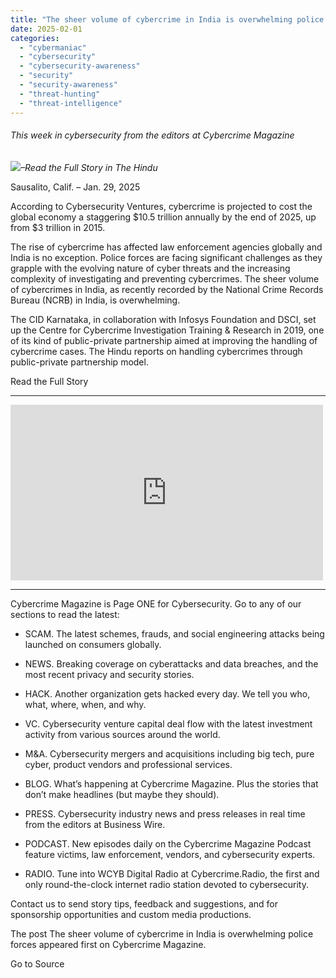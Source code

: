```yaml
---
title: "The sheer volume of cybercrime in India is overwhelming police forces"
date: 2025-02-01
categories: 
  - "cybermaniac"
  - "cybersecurity"
  - "cybersecurity-awareness"
  - "security"
  - "security-awareness"
  - "threat-hunting"
  - "threat-intelligence"
---
```


###### _This week in cybersecurity from the editors at Cybercrime Magazine_

_![](http://cybersecurityventures.com/wp-content/uploads/2020/09/icon-rss.png)–Read the Full Story in The Hindu_

Sausalito, Calif. – Jan. 29, 2025

According to Cybersecurity Ventures, cybercrime is projected to cost the global economy a staggering $10.5 trillion annually by the end of 2025, up from $3 trillion in 2015.

The rise of cybercrime has affected law enforcement agencies globally and India is no exception. Police forces are facing significant challenges as they grapple with the evolving nature of cyber threats and the increasing complexity of investigating and preventing cybercrimes. The sheer volume of cybercrimes in India, as recently recorded by the National Crime Records Bureau (NCRB) in India, is overwhelming.

The CID Karnataka, in collaboration with Infosys Foundation and DSCI, set up the Centre for Cybercrime Investigation Training & Research in 2019, one of its kind of public-private partnership aimed at improving the handling of cybercrime cases. The Hindu reports on handling cybercrimes through public-private partnership model.

Read the Full Story

* * *

<iframe title="Cybercrime Will Cost The World $1 Trillion USD Per Month By 2031" width="500" height="281" src="https://www.youtube.com/embed/9x3mHwLNr9c?feature=oembed" frameborder="0" allow="accelerometer; autoplay; clipboard-write; encrypted-media; gyroscope; picture-in-picture; web-share" referrerpolicy="strict-origin-when-cross-origin" allowfullscreen></iframe>

* * *

Cybercrime Magazine is Page ONE for Cybersecurity. Go to any of our sections to read the latest:

- SCAM. The latest schemes, frauds, and social engineering attacks being launched on consumers globally.

- NEWS. Breaking coverage on cyberattacks and data breaches, and the most recent privacy and security stories.

- HACK. Another organization gets hacked every day. We tell you who, what, where, when, and why.

- VC. Cybersecurity venture capital deal flow with the latest investment activity from various sources around the world.

- M&A. Cybersecurity mergers and acquisitions including big tech, pure cyber, product vendors and professional services.

- BLOG. What’s happening at Cybercrime Magazine. Plus the stories that don’t make headlines (but maybe they should).

- PRESS. Cybersecurity industry news and press releases in real time from the editors at Business Wire.

- PODCAST. New episodes daily on the Cybercrime Magazine Podcast feature victims, law enforcement, vendors, and cybersecurity experts.

- RADIO. Tune into WCYB Digital Radio at Cybercrime.Radio, the first and only round-the-clock internet radio station devoted to cybersecurity.

Contact us to send story tips, feedback and suggestions, and for sponsorship opportunities and custom media productions.

The post The sheer volume of cybercrime in India is overwhelming police forces appeared first on Cybercrime Magazine.

Go to Source
